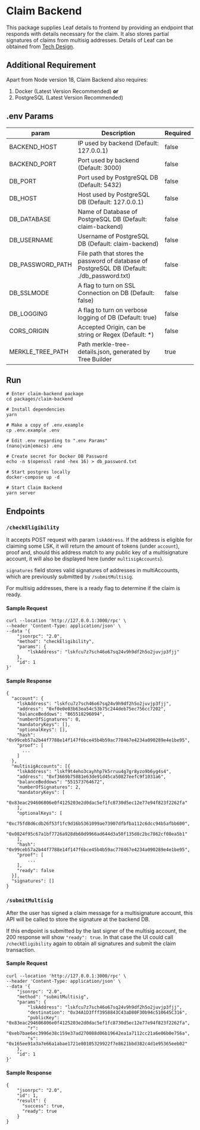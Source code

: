 # Claim Backend

This package supplies Leaf details to frontend by providing an endpoint that responds with details necessary for the claim. It also stores partial signatures of claims from multisig addresses. Details of Leaf can be obtained from [Tech Design](../../documentation/Tech_Design.md).

## Additional Requirement

Apart from Node version 18, Claim Backend also requires:

1. Docker (Latest Version Recommended) **or**
2. PostgreSQL (Latest Version Recommended)

## .env Params

| param            | Description                                                                                  | Required |
| ---------------- | -------------------------------------------------------------------------------------------- | -------- |
| BACKEND_HOST     | IP used by backend (Default: 127.0.0.1)                                                      | false    |
| BACKEND_PORT     | Port used by backend (Default: 3000)                                                         | false    |
| DB_PORT          | Port used by PostgreSQL DB (Default: 5432)                                                   | false    |
| DB_HOST          | Host used by PostgreSQL DB (Default: 127.0.0.1)                                              | false    |
| DB_DATABASE      | Name of Database of PostgreSQL DB (Default: claim-backend)                                   | false    |
| DB_USERNAME      | Username of PostgreSQL DB (Default: claim-backend)                                           | false    |
| DB_PASSWORD_PATH | File path that stores the password of database of PostgreSQL DB (Default: ./db_password.txt) | false    |
| DB_SSLMODE       | A flag to turn on SSL Connection on DB (Default: false)                                      | false    |
| DB_LOGGING       | A flag to turn on verbose logging of DB (Default: true)                                      | false    |
| CORS_ORIGIN      | Accepted Origin, can be string or Regex (Default: \*)                                        | false    |
| MERKLE_TREE_PATH | Path merkle-tree-details.json, generated by Tree Builder                                     | true     |

## Run

```
# Enter claim-backend package
cd packages/claim-backend

# Install dependencies
yarn

# Make a copy of .env.example
cp .env.example .env

# Edit .env regarding to ".env Params"
(nano|vim|emacs) .env

# Create secret for Docker DB Password
echo -n $(openssl rand -hex 16) > db_password.txt

# Start postgres locally
docker-compose up -d

# Start Claim Backend
yarn server
```

## Endpoints

### `/checkEligibility`

It accepts POST request with param `lskAddress`. If the address is eligible for claiming some LSK, it will return the amount of tokens (under `account`), proof and, should this address match to any public key of a multisignature account, it will also be displayed here (under `multisigAccounts`).

`signatures` field stores valid signatures of addresses in multiAccounts, which are previously submitted by `/submitMultisig`.

For multisig addresses, there is a ready flag to determine if the claim is ready.

#### Sample Request

```
curl --location 'http://127.0.0.1:3000/rpc' \
--header 'Content-Type: application/json' \
--data '{
    "jsonrpc": "2.0",
    "method": "checkEligibility",
    "params": {
        "lskAddress": "lskfcu7z7sch46o67sq24v9h9df2h5o2juvjp3fjj"
    },
    "id": 1
}'
```

#### Sample Response

```
{
  "account": {
    "lskAddress": "lskfcu7z7sch46o67sq24v9h9df2h5o2juvjp3fjj",
    "address": "0xf0e0e03b63ea54c53b75c244deb75ec756cc7202",
    "balanceBeddows": "865518296094",
    "numberOfSignatures": 0,
    "mandatoryKeys": [],
    "optionalKeys": [],
    "hash": "0x99ceb57a2b44f7788e14f147f6bce45b4b59ac778467e4234a090289e4e1be95",
    "proof": [
      ...
    ]
  },
  "multisigAccounts": [{
    "lskAddress": "lskf9t4eho3cayhhp7k5rruu4g7gr8yzo9b6yg4s4",
    "address": "0xf3669b75881e63de91d45ca50827eefc9f1031a6",
    "balanceBeddows": "551573764672",
    "numberOfSignatures": 2,
    "mandatoryKeys": [
      "0x83eac294606806e0f4125203e2d0dac5ef1fc8730d5ec12e77e94f823f2262fa"
    ],
    "optionalKeys": [
      "0xc75fd8d6cdb26f53f1fc9d16b5361099ae73907dfbfba112c6dcc94b5afbb600",
      "0x0824f95c67a1bf7726a928db60d9966ad644d3a50f135d8c2bc7862cf08ea5b1"
    ],
    "hash": "0x99ceb57a2b44f7788e14f147f6bce45b4b59ac778467e4234a090289e4e1be95",
    "proof": [
        ...
    ],
    "ready": false
  }],
  "signatures": []
}
```

### `/submitMultisig`

After the user has signed a claim message for a multisignature account, this API will be called to store the signature at the backend DB.

If this endpoint is submitted by the last signer of the multisig account, the 200 response will show `"ready": true`.
In that case the UI could call `/checkEligibility` again to obtain all signatures and submit the claim transaction.

#### Sample Request

```
curl --location 'http://127.0.0.1:3000/rpc' \
--header 'Content-Type: application/json' \
--data '{
    "jsonrpc": "2.0",
    "method": "submitMultisig",
    "params": {
        "lskAddress": "lskfcu7z7sch46o67sq24v9h9df2h5o2juvjp3fjj",
        "destination": "0x34A1D3fff3958843C43aD80F30b94c510645C316",
        "publicKey": "0x83eac294606806e0f4125203e2d0dac5ef1fc8730d5ec12e77e94f823f2262fa",
        "r": "0xeb7bae6ec3996e38c159e37ad270088d06b19642ea1a7112cc21a6e06b0e756a",
        "s": "0x165ee91a3a7e66a1abae1721e80105329922f7e8621bbd382c4d1e95365eeb02"
    },
    "id": 1
}'
```

#### Sample Response

```
{
    "jsonrpc": "2.0",
    "id": 1,
    "result": {
      "success": true,
      "ready": true
    }
}
```
